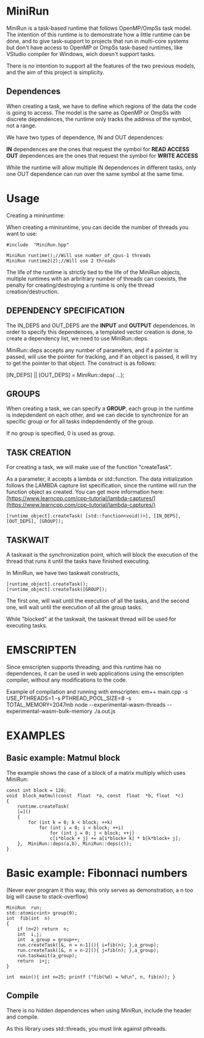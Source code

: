 
# MiniRun

MiniRun is a task-based runtime that follows OpenMP/OmpSs task model. The intention of this runtime is to demonstrate how a little runtime can be done, and to give task-support to projects that run in  multi-core systems but don't have access to OpenMP or OmpSs task-based runtimes, like VStudio compiler for Windows, wich doesn't support tasks.

There is no intention to support all the features of the two previous models, and the aim of this project is simplicity.  

## Dependences

When creating a task, we have to define which regions of the data the code is going to access. The model is the same as OpenMP or OmpSs with discrete dependences, the runtime only tracks the address of the symbol, not a range.

We have two types of dependence, IN and OUT dependences:

**IN** dependences are the ones that request the symbol for **READ ACCESS**
**OUT** dependences are the ones that request the symbol for **WRITE ACCESS**

While the runtime will allow multiple IN dependences in different tasks, only one OUT dependence can run over the same symbol at the same time.

# Usage

Creating a miniruntime:

When creating a miniruntime, you can decide the number of threads you want to use:


    #include  "MiniRun.hpp"
	
	MiniRun runtime();//Will use number_of_cpus-1 threads
	MiniRun runtime2(2);//Will use 2 threads
The life of the runtime is strictly tied to the life of the MiniRun objects, multiple runtimes with an arbritrary number of threads can coexists, the penalty for creating/destroying a runtime is only the thread creation/destruction.
	 


## DEPENDENCY SPECIFICATION
The IN_DEPS and OUT_DEPS are the **INPUT** and **OUTPUT** dependences. In order to specify this dependences, a templated vector creation is done, to create a dependency list, we need to use MiniRun::deps.

MiniRun::deps accepts any number of parameters, and if a pointer is passed, will use the pointer for tracking, and if an object is passed, it will try to get the pointer to that object. The construct is as follows:
 
[IN_DEPS] || [OUT_DEPS]  =      MiniRun::deps( <obj1>...); 

## GROUPS

When creating a task, we can specify a **GROUP**,  each group in the runtime is indepdendent on each other, and we can decide to synchronize for an specific group or for all tasks indepdendently of the group.

If no group is specified, 0 is used as group.

## TASK CREATION
For creating a task, we will make use of the function "createTask". 

As a parameter, it accepts a lambda or  std::function. The data initialization follows the LAMBDA capture list specification, since the runtime will run the function object as created. You can get more information here: [https://www.learncpp.com/cpp-tutorial/lambda-captures/](https://www.learncpp.com/cpp-tutorial/lambda-captures/)

    [runtime_object].createTask( [std::function<void()>], [IN_DEPS], [OUT_DEPS], [GROUP]); 

## TASKWAIT

A taskwait is the synchronization point, which will block the execution of the thread that runs it until the tasks have finished executing. 

In MiniRun, we have two taskwait constructs, 
 
    [runtime_object].createTask(); 
    [runtime_object].createTask([GROUP]); 

The first one, will wait until the execution of all the tasks, and the second one, will wait until the execution of all the group tasks.

While "blocked" at the taskwait, the taskwait thread will be used for executing tasks.

# EMSCRIPTEN

Since emscripten supports threading, and this runtime has no dependences, it can be used in web applications using the emscripten compiler, without any modifications to the code.

Example of compilation and running with emscripten:
	 em++ main.cpp -s USE_PTHREADS=1 -s PTHREAD_POOL_SIZE=8 -s TOTAL_MEMORY=2047mb
	 node --experimental-wasm-threads --experimental-wasm-bulk-memory  ./a.out.js 
# EXAMPLES
  ## Basic example: Matmul block
The example shows the case of a block of a matrix multiply which uses MiniRun:

      
	const int block = 128;
	void  block_matmul(const  float  *a, const  float  *b, float  *c)
	{
		runtime.createTask(
		[=]()
		{
			for (int k = 0; k < block; ++k)
				for (int i = 0; i < block; ++i)
					for (int j = 0; j < block; ++j)
					c[i*block + j] += a[i*block+ k] * b[k*block+ j];
		}, 	MiniRun::deps(a,b), MiniRun::deps(c));
	}
	

# Basic example: Fibonnaci numbers
(Never ever program it this way, this only serves as demonstration, a n too big will cause to stack-overflow)

    MiniRun  run;
    std::atomic<int> group(0);
    int  fib(int  n)  
    {
        if (n<2) return  n;   
        int  i,j;
	    int  a_group = group++;
	    run.createTask([&, n = n-1](){ i=fib(n); },a_group);
	    run.createTask([&, n = n-2](){ j=fib(n); },a_group);
	    run.taskwait(a_group);
	    return  i+j;
    }
    
    int  main(){ int n=25; printf ("fib(%d) = %d\n", n, fib(n)); }


## Compile

There is no hidden dependences when using MiniRun, include the header and compile.

 As this library uses std::threads, you must link against pthreads.


